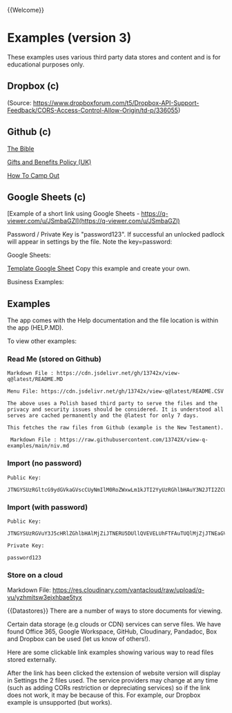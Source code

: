 {{Welcome}}
# Examples (version 3)
These examples uses various third party data stores and content and is for educational purposes only.

## Dropbox (c)

(Source: https://www.dropboxforum.com/t5/Dropbox-API-Support-Feedback/CORS-Access-Control-Allow-Origin/td-p/336055)


## Github (c)

[The Bible](?JTNGYSUzREJpYmxlJTIwTmV3JTI2YiUzRGh0dHBzJTNBJTJGJTJGcmF3LmdpdGh1YnVzZXJjb250ZW50LmNvbSUyRjEzNzQyWCUyRnZpZXctcS1leGFtcGxlcyUyRm1haW4lMkZuaXYtbmV3Lm1kJTI2YyUzRGVtYmVkZGVkJTI2ZCUzRGRlZmF1bHQtbG9nby5zdmc=)

[Gifts and Benefits Policy (UK)](?JTNGYSUzREdhYnMlMjBOZXclMjZiJTNEaHR0cHMlM0ElMkYlMkZyYXcuZ2l0aHVidXNlcmNvbnRlbnQuY29tJTJGMTM3NDJYJTJGdmlldy1xLWV4YW1wbGVzJTJGbWFpbiUyRmdhYnMtbmV3Lm1kJTI2YyUzRGVtYmVkZGVkJTI2ZCUzRGRlZmF1bHQtbG9nby5zdmc=)

[How To Camp Out](?JTNGYSUzREhvdyUyMFRvJTIwQ2FtcCUyME91dCUyNmIlM0RodHRwcyUzQSUyRiUyRnJhdy5naXRodWJ1c2VyY29udGVudC5jb20lMkYxMzc0MlglMkZ2aWV3LXEtZXhhbXBsZXMlMkZtYWluJTJGaG93LXRvLWNhbXAtb3V0LW5ldy5tZCUyNmMlM0RlbWJlZGRlZCUyNmQlM0RkZWZhdWx0LWxvZ28uc3Zn)

## Google Sheets (c)

[Example of a short link using Google Sheets - https://q-viewer.com/u/JSmbaGZl](https://q-viewer.com/u/JSmbaGZl)

Password / Private Key is "password123". If successful an unlocked padlock will appear in settings by the file. Note the key=password:


Google Sheets:

[Template Google Sheet](https://docs.google.com/spreadsheets/d/1LQZbyD8PA8JpXHKAur_cp7kS6MJ0FiqOwnsGFLDVVQE/edit?usp=sharing)
Copy this example and create your own.

Business Examples:

    
## Examples

The app comes with the Help documentation and the file location is within the app (HELP.MD).

To view other examples:

### Read Me (stored on Github)

    Markdown File : https://cdn.jsdelivr.net/gh/13742x/view-q@latest/README.MD 

    Menu File: https://cdn.jsdelivr.net/gh/13742x/view-q@latest/README.CSV

    The above uses a Polish based third party to serve the files and the privacy and security issues should be considered. It is understood all serves are cached permanently and the @latest for only 7 days.
    
    This fetches the raw files from Github (example is the New Testament).

     Markdown File : https://raw.githubusercontent.com/13742X/view-q-examples/main/niv.md 


### Import (no password)

    Public Key: 

    JTNGYSUzRGltcG9ydGVkaGVscCUyNmIlM0RoZWxwLm1kJTI2YyUzRGhlbHAuY3N2JTI2ZCUzRGRlZmF1bHQtbG9nby5zdmc=


### Import (with password)

    Public Key: 

    JTNGYSUzRGVuY3J5cHRlZGhlbHAlMjZiJTNERU5DUllQVEVELUhFTFAuTUQlMjZjJTNEaGVscC5jc3YlMjZkJTNEZGVmYXVsdC1sb2dvLnN2Zw==

    Private Key: 

    password123

### Store on a cloud

Markdown File: https://res.cloudinary.com/vantacloud/raw/upload/q-vu/yzhmitsw3ejxhbae5tyx 

{{Datastores}}
There are a number of ways to store documents for viewing. 

Certain data storage (e.g clouds or CDN) services can serve files. We have found Office 365, Google Workspace, GitHub, Cloudinary, Pandadoc, Box and Dropbox can be used (let us know of others!).

Here are some clickable link examples showing various way to read files stored externally.

After the link has been clicked the extension of website version will display in Settings the 2 files used. The service providers may change at any time (such as adding CORs restriction or depreciating services) so if the link does not work, it may be because of this. For example, our Dropbox example is unsupported (but works).
